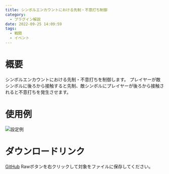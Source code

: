 ```yaml
---
title: シンボルエンカウントにおける先制・不意打ち制御
category:
  - プラグイン解説
date: 2022-09-25 14:09:59
tags:
  - 戦闘
  - イベント
---
```


# 概要

シンボルエンカウントにおける先制・不意打ちを制御します。
プレイヤーが敵シンボルに後ろから接触すると先制、敵シンボルにプレイヤーが後ろから接触されると不意打ちを発生させます。

# 使用例

![設定例](setting.png "設定例")

# ダウンロードリンク

[GitHub](https://github.com/elleonard/DarkPlasma-MZ-Plugins/blob/release/DarkPlasma_SurpriseControlWithSymbolEncounter.js)
Rawボタンを右クリックして対象をファイルに保存してください。
